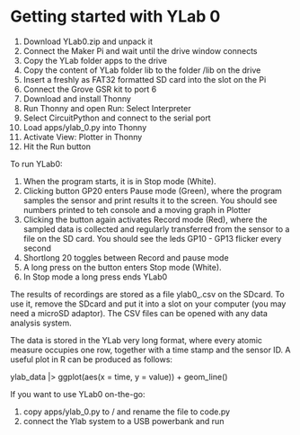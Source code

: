 # Getting started with YLab 0

1. Download YLab0.zip and unpack it
1. Connect the Maker Pi and wait until the drive window connects
1. Copy the YLab folder apps to the drive
1. Copy the content of YLab folder lib to the folder /lib on the drive
1. Insert a freshly as FAT32 formatted SD card into the slot on the Pi
1. Connect the Grove GSR kit to port 6
1. Download and install Thonny
1. Run Thonny and open Run: Select Interpreter
1. Select CircuitPython and connect to the serial port
1. Load apps/ylab_0.py into Thonny
1. Activate View: Plotter in Thonny
1. Hit the Run button

To run YLab0:

1. When the program starts, it is in Stop mode (White).
1. Clicking button GP20 enters Pause mode (Green), where the program samples the sensor and print results it to the screen. You should see numbers printed to teh console and a moving graph in Plotter
1. Clicking the button again activates Record mode (Red), where the sampled data is collected and regularly transferred from the sensor to a file on the SD card. You should see the leds GP10 - GP13 flicker every second
1. Shortlong 20 toggles between Record and pause mode
1. A long press on the button enters Stop mode (White).
1. In Stop mode a long press ends YLab0

The results of recordings are stored as a file ylab0_<seconds>.csv on the SDcard. 
To use it, remove the SDcard and put it into a slot on your computer (you may need a microSD adaptor).
The CSV files can be opened with any data analysis system.

The data is stored in the YLab very long format, where every atomic measure occupies one row,
together with a time stamp and the sensor ID. A useful plot in R can be produced as follows:

ylab_data |>
    ggplot(aes(x = time, y = value)) +
    geom_line()

If you want to use YLab0 on-the-go:

1. copy apps/ylab_0.py to / and rename the file to code.py
1. connect the Ylab system to a USB powerbank and run

